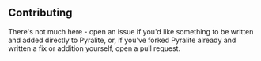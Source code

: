 Contributing
------
There's not much here - open an issue if you'd like something to be written and added directly to Pyralite, or, if you've forked Pyralite already and written a fix or addition yourself, open a pull request.
